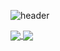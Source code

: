 ![header](https://capsule-render.vercel.app/api?type=waving&color=auto&height=250&section=header&text=Hi%20There👋&fontSize=80&fontAlignY=35&fontAlign=52)

<a href="Sharon Kang's GitHub stats">
  <img align="center" src="https://github-readme-stats.vercel.app/api?username=breakndream"/>
</a>
<a href="https://github.com/breaknream/github-readme-stats">
  <img align="center" src= "https://github-readme-stats.vercel.app/api/top-langs/?username=breakndream"/>
</a>

<!--
**breakndream/breakndream** is a ✨ _special_ ✨ repository because its `README.md` (this file) appears on your GitHub profile.

Here are some ideas to get you started:

- 🔭 I’m currently working on ...
- 🌱 I’m currently learning ...
- 👯 I’m looking to collaborate on ...
- 🤔 I’m looking for help with ...
- 💬 Ask me about ...
- 📫 How to reach me: ...
- 😄 Pronouns: ...
- ⚡ Fun fact: ...
-->
